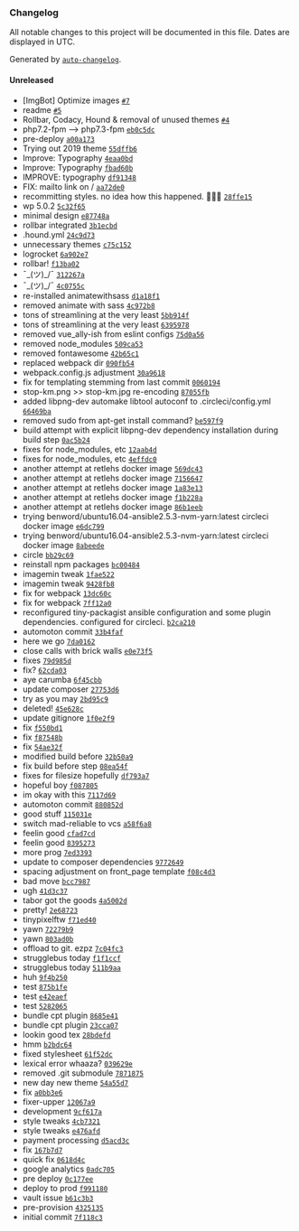 ### Changelog

All notable changes to this project will be documented in this file. Dates are displayed in UTC.

Generated by [`auto-changelog`](https://github.com/CookPete/auto-changelog).

#### Unreleased

- [ImgBot] Optimize images [`#7`](https://github.com/pixelcollective/tinypixel.io/pull/7)
- readme [`#5`](https://github.com/pixelcollective/tinypixel.io/pull/5)
- Rollbar, Codacy, Hound & removal of unused themes [`#4`](https://github.com/pixelcollective/tinypixel.io/pull/4)
- php7.2-fpm --> php7.3-fpm [`eb0c5dc`](https://github.com/pixelcollective/tinypixel.io/commit/eb0c5dca370425bb670280cf06b8dca88fd5a0d5)
- pre-deploy [`a00a173`](https://github.com/pixelcollective/tinypixel.io/commit/a00a1730538749882ab88613124f2993b3504c37)
- Trying out 2019 theme [`55dffb6`](https://github.com/pixelcollective/tinypixel.io/commit/55dffb622b47cabe81ca3c0e1c2aaee3ee093ebb)
- Improve: Typography [`4eaa0bd`](https://github.com/pixelcollective/tinypixel.io/commit/4eaa0bd0a3739269f481e331453245aff5aa0859)
- Improve: Typography [`fbad60b`](https://github.com/pixelcollective/tinypixel.io/commit/fbad60b3712e46b3c2a6ecfe8d858096462b023b)
- IMPROVE: typography [`df91348`](https://github.com/pixelcollective/tinypixel.io/commit/df913487add84c3c269d8e9783106541e161a44c)
- FIX: mailto link on / [`aa72de0`](https://github.com/pixelcollective/tinypixel.io/commit/aa72de0526e9391488ae7064151503d1f01e337a)
- recommitting styles. no idea how this happened. 🤷🏼‍♂️ [`28ffe15`](https://github.com/pixelcollective/tinypixel.io/commit/28ffe15d93a8e40f50c4683b1a8a7ca9028799c8)
- wp 5.0.2 [`5c32f65`](https://github.com/pixelcollective/tinypixel.io/commit/5c32f65331660fffede09b7902caaf7f412bdbea)
- minimal design [`e87748a`](https://github.com/pixelcollective/tinypixel.io/commit/e87748aa1241adfb0e139f13e98ae6e9f0e332f8)
- rollbar integrated [`3b1ecbd`](https://github.com/pixelcollective/tinypixel.io/commit/3b1ecbdcf36018f8a0b5edbb384089a38aa0f19b)
- .hound.yml [`24c9d73`](https://github.com/pixelcollective/tinypixel.io/commit/24c9d73642c850ef96e13ec1845433cdc6374c8a)
- unnecessary themes [`c75c152`](https://github.com/pixelcollective/tinypixel.io/commit/c75c152ac8d1e14d4383f7b794054e091c4c2890)
- logrocket [`6a902e7`](https://github.com/pixelcollective/tinypixel.io/commit/6a902e745616b6fe5fec801a953786c46917d868)
- rollbar! [`f13ba02`](https://github.com/pixelcollective/tinypixel.io/commit/f13ba02e22dc6d719588f6c9adb9459ba7ee2f98)
- ¯\_(ツ)_/¯ [`312267a`](https://github.com/pixelcollective/tinypixel.io/commit/312267a969578dc19b50d0fda9075f1141a1cc8f)
- ¯\_(ツ)_/¯ [`4c0755c`](https://github.com/pixelcollective/tinypixel.io/commit/4c0755c2006ba8b98cc24f0b0d6f4a5b884a16bf)
- re-installed animatewithsass [`d1a18f1`](https://github.com/pixelcollective/tinypixel.io/commit/d1a18f1115bbdf2593e838eb313a7e7826cd231c)
- removed animate with sass [`4c972b8`](https://github.com/pixelcollective/tinypixel.io/commit/4c972b86557c4399eefef69e2b7c29b72cfee8dc)
- tons of streamlining at the very least [`5bb914f`](https://github.com/pixelcollective/tinypixel.io/commit/5bb914f78ae6ab47c591a28594f87d04ed3f2397)
- tons of streamlining at the very least [`6395978`](https://github.com/pixelcollective/tinypixel.io/commit/639597822d1de29c13f0dbd1f9b5fe7e6bce5e53)
- removed vue_ally-ish from eslint configs [`75d0a56`](https://github.com/pixelcollective/tinypixel.io/commit/75d0a568e795c4fb9ee86a52c0aa0551adf27f8a)
- removed node_modules [`509ca53`](https://github.com/pixelcollective/tinypixel.io/commit/509ca536d27779aba0de32a1d2312bc983a1c85f)
- removed fontawesome [`42b65c1`](https://github.com/pixelcollective/tinypixel.io/commit/42b65c19e0fd17a4e82ae83ddb8e2ab9238fee1d)
- replaced webpack dir [`090fb54`](https://github.com/pixelcollective/tinypixel.io/commit/090fb5480a9ef4fb7922926b8dfc29f6fd6c9726)
- webpack.config.js adjustment [`30a9618`](https://github.com/pixelcollective/tinypixel.io/commit/30a9618874d73021c517365c15ed8cd6d0ad170a)
- fix for templating stemming from last commit [`0060194`](https://github.com/pixelcollective/tinypixel.io/commit/0060194714c313532745bdff222cd519c0025f13)
- stop-km.png >> stop-km.jpg re-encoding [`87055fb`](https://github.com/pixelcollective/tinypixel.io/commit/87055fb7e909aa89c7c8298286b91953fe7694cc)
- added libpng-dev automake libtool autoconf to .circleci/config.yml [`66469ba`](https://github.com/pixelcollective/tinypixel.io/commit/66469bac345dd5fa6ea999e1dfaf7d094a3f73aa)
- removed sudo from apt-get install command? [`be597f9`](https://github.com/pixelcollective/tinypixel.io/commit/be597f9283802d5bb45ea7deacdbe5b9e33fc16e)
- build attempt with explicit libpng-dev dependency installation during build step [`0ac5b24`](https://github.com/pixelcollective/tinypixel.io/commit/0ac5b2430ca20be796de06692a5fe6bc4d992d62)
- fixes for node_modules, etc [`12aab4d`](https://github.com/pixelcollective/tinypixel.io/commit/12aab4d4211eb02f7b4f64087e4ac7f2362f08c9)
- fixes for node_modules, etc [`4effdc0`](https://github.com/pixelcollective/tinypixel.io/commit/4effdc03388df9dfa86fbf4f7a705f73438ff7ec)
- another attempt at retlehs docker image [`569dc43`](https://github.com/pixelcollective/tinypixel.io/commit/569dc4378192e70566b33abebaa12150296b9f59)
- another attempt at retlehs docker image [`7156647`](https://github.com/pixelcollective/tinypixel.io/commit/71566472ec7f34803d3e32e8b7e093f79588f36a)
- another attempt at retlehs docker image [`1a83e13`](https://github.com/pixelcollective/tinypixel.io/commit/1a83e1314d072190ca9bd4781ed61f9847833fd5)
- another attempt at retlehs docker image [`f1b228a`](https://github.com/pixelcollective/tinypixel.io/commit/f1b228a1114adab3ca058f8f18738d4cd12e37e1)
- another attempt at retlehs docker image [`86b1eeb`](https://github.com/pixelcollective/tinypixel.io/commit/86b1eeb89e9fe8eb5780aec0a37e2b6628e9206c)
- trying benword/ubuntu16.04-ansible2.5.3-nvm-yarn:latest circleci docker image [`e6dc799`](https://github.com/pixelcollective/tinypixel.io/commit/e6dc799b84b935259b1b013cf9338f23236f4cf0)
- trying benword/ubuntu16.04-ansible2.5.3-nvm-yarn:latest circleci docker image [`8abeede`](https://github.com/pixelcollective/tinypixel.io/commit/8abeede6ad5bf816354a51b5a549045ed428b34b)
- circle [`bb29c69`](https://github.com/pixelcollective/tinypixel.io/commit/bb29c69d5f81813c93a49c76cdd996fd1346381b)
- reinstall npm packages [`bc00484`](https://github.com/pixelcollective/tinypixel.io/commit/bc004845a94ee4859cdc61d75cead270ab8b33f7)
- imagemin tweak [`1fae522`](https://github.com/pixelcollective/tinypixel.io/commit/1fae52215d1ffdc2571d5cd41f7f739e5c753108)
- imagemin tweak [`9428fb8`](https://github.com/pixelcollective/tinypixel.io/commit/9428fb868dd277de2a6b2b74ac164693cb521cd3)
- fix for webpack [`13dc60c`](https://github.com/pixelcollective/tinypixel.io/commit/13dc60cf3f09e2badd01d167bde32cef607dacc5)
- fix for webpack [`7ff12a0`](https://github.com/pixelcollective/tinypixel.io/commit/7ff12a037ec32e092e2bb4a1cd9ce340ca188f50)
- reconfigured tiny-packagist ansible configuration and some plugin dependencies. configured for circleci. [`b2ca210`](https://github.com/pixelcollective/tinypixel.io/commit/b2ca21071e86ba641f163075f4d514b45b6aa9f4)
- automoton commit [`33b4faf`](https://github.com/pixelcollective/tinypixel.io/commit/33b4fafb97379e29bf6cc059b6206496169f86d7)
- here we go [`7da0162`](https://github.com/pixelcollective/tinypixel.io/commit/7da016299900c32cdbee8a19e10f737604e5a19a)
- close calls with brick walls [`e0e73f5`](https://github.com/pixelcollective/tinypixel.io/commit/e0e73f5e385e1d89d83fc059d6c340cc9066d3bf)
- fixes [`79d985d`](https://github.com/pixelcollective/tinypixel.io/commit/79d985dab722197b8e2224dfdfa87028d79883c0)
- fix? [`62cda03`](https://github.com/pixelcollective/tinypixel.io/commit/62cda030e711bf760139cc0db95f600922a4be35)
- aye carumba [`6f45cbb`](https://github.com/pixelcollective/tinypixel.io/commit/6f45cbbd257d4347e5cff4273c13e98abae5773c)
- update composer [`27753d6`](https://github.com/pixelcollective/tinypixel.io/commit/27753d674068b5ea8d0895821f297240d3e48459)
- try as you may [`2bd95c9`](https://github.com/pixelcollective/tinypixel.io/commit/2bd95c9c73132a1a7bd0dcc806bd8f9e7502de21)
- deleted! [`45e628c`](https://github.com/pixelcollective/tinypixel.io/commit/45e628c1cc3d6ad974ef83de9a817fbeeae2092f)
- update gitignore [`1f0e2f9`](https://github.com/pixelcollective/tinypixel.io/commit/1f0e2f9bfdeba34945bbcc67fda2b209cdeff806)
- fix [`f550bd1`](https://github.com/pixelcollective/tinypixel.io/commit/f550bd13629bc22acc202f1d7900be594f35e81d)
- fix [`f87548b`](https://github.com/pixelcollective/tinypixel.io/commit/f87548bb066e65659c0f01dd2c0b3e002efb9da0)
- fix [`54ae32f`](https://github.com/pixelcollective/tinypixel.io/commit/54ae32f418f98450d4b31a5a89a079a08af387f6)
- modified build before [`32b50a9`](https://github.com/pixelcollective/tinypixel.io/commit/32b50a91d27e5e5e05b40454068fbb58a5e71423)
- fix build before step [`08ea54f`](https://github.com/pixelcollective/tinypixel.io/commit/08ea54f58e4377cd04e2dc312631e70c34bf5681)
- fixes for filesize hopefully [`df793a7`](https://github.com/pixelcollective/tinypixel.io/commit/df793a722a1b932e6c4952271934b31910125358)
- hopeful boy [`f087805`](https://github.com/pixelcollective/tinypixel.io/commit/f0878055b9553475ec8edec08bc82f8311452fe2)
- im okay with this [`7117d69`](https://github.com/pixelcollective/tinypixel.io/commit/7117d69d98014bdce526c2b4d06fe43a2191d13f)
- automoton commit [`880852d`](https://github.com/pixelcollective/tinypixel.io/commit/880852d9b636fa990e2915c40927116907c6ded4)
- good stuff [`115031e`](https://github.com/pixelcollective/tinypixel.io/commit/115031e6974a75dab597830b3128f11053f1e671)
- switch mad-reliable to vcs [`a58f6a8`](https://github.com/pixelcollective/tinypixel.io/commit/a58f6a83fc76591c85462fa3ba5ee7fb0f2c16ec)
- feelin good [`cfad7cd`](https://github.com/pixelcollective/tinypixel.io/commit/cfad7cdc60ce0fd6dd84022ee084e327058ade63)
- feelin good [`8395273`](https://github.com/pixelcollective/tinypixel.io/commit/8395273f3587a23d4c2771dc072732cee7495b0b)
- more prog [`7ed3393`](https://github.com/pixelcollective/tinypixel.io/commit/7ed3393f37ab13c66ae48067106b9015a2a9b9b4)
- update to composer dependencies [`9772649`](https://github.com/pixelcollective/tinypixel.io/commit/9772649cec8ea7f1515642b057bb48025195860d)
- spacing adjustment on front_page template [`f08c4d3`](https://github.com/pixelcollective/tinypixel.io/commit/f08c4d3f609d7bcb64fe1729f9213508de8f1e56)
- bad move [`bcc7987`](https://github.com/pixelcollective/tinypixel.io/commit/bcc798782e5dd9a2fa2562995686a6dd98968c99)
- ugh [`41d3c37`](https://github.com/pixelcollective/tinypixel.io/commit/41d3c375b111593a12bdb3d825060bbb6e541d1d)
- tabor got the goods [`4a5002d`](https://github.com/pixelcollective/tinypixel.io/commit/4a5002df189bdfcaffdccf40a7d98a0dacdd7835)
- pretty! [`2e68723`](https://github.com/pixelcollective/tinypixel.io/commit/2e68723ad984de80d32e1dccd29f051c0722378f)
- tinypixelftw [`f71ed40`](https://github.com/pixelcollective/tinypixel.io/commit/f71ed40e0e72827e9654ca298c64e130408639a3)
- yawn [`72279b9`](https://github.com/pixelcollective/tinypixel.io/commit/72279b9710729b774ccd31421d0db969db6c951e)
- yawn [`803ad0b`](https://github.com/pixelcollective/tinypixel.io/commit/803ad0b908b78b4f44a3b18fe148d787346b70c4)
- offload to git. ezpz [`7c04fc3`](https://github.com/pixelcollective/tinypixel.io/commit/7c04fc365aa36679cee5f3abc5ae48b9b95bc38e)
- strugglebus today [`f1f1ccf`](https://github.com/pixelcollective/tinypixel.io/commit/f1f1ccf9640a018d1a559239b3c4d4b5791a5603)
- strugglebus today [`511b9aa`](https://github.com/pixelcollective/tinypixel.io/commit/511b9aa50467c31d032ef3424bb08b99559aabef)
- huh [`9f4b250`](https://github.com/pixelcollective/tinypixel.io/commit/9f4b25047fb1533deefe4649d814c6d713a6ac4c)
- test [`875b1fe`](https://github.com/pixelcollective/tinypixel.io/commit/875b1fe890d599952cf23c2e60202e995c6a0758)
- test [`e42eaef`](https://github.com/pixelcollective/tinypixel.io/commit/e42eaeff33cb7d5b8692caacae65163597357e8d)
- test [`5282065`](https://github.com/pixelcollective/tinypixel.io/commit/528206504d94b09a72f91639b6802410600930e4)
- bundle cpt plugin [`8685e41`](https://github.com/pixelcollective/tinypixel.io/commit/8685e41ed3616882243bd04e97919c2a7b380be5)
- bundle cpt plugin [`23cca07`](https://github.com/pixelcollective/tinypixel.io/commit/23cca0799b734ac4c9a3fc5f36d92ffd75b4fe2b)
- lookin good tex [`28bdefd`](https://github.com/pixelcollective/tinypixel.io/commit/28bdefd55a9fbb40088e0ce3f644c26f3b7a9108)
- hmm [`b2bdc64`](https://github.com/pixelcollective/tinypixel.io/commit/b2bdc64bb80b006bc216e250618ff47953002f7c)
- fixed stylesheet [`61f52dc`](https://github.com/pixelcollective/tinypixel.io/commit/61f52dcdebbf8d2da6c008935f3154495b0dc368)
- lexical error whaaza? [`039629e`](https://github.com/pixelcollective/tinypixel.io/commit/039629e1ed7d0aa7000f662837320e792077b078)
- removed .git submodule [`7871875`](https://github.com/pixelcollective/tinypixel.io/commit/78718757102b8a45b81e9f87547890bd635171d2)
- new day new theme [`54a55d7`](https://github.com/pixelcollective/tinypixel.io/commit/54a55d73498a777afb973144199fdd280255edcc)
- fix [`a0bb3e6`](https://github.com/pixelcollective/tinypixel.io/commit/a0bb3e6fade0590abcf676c5ecb1a154b891a300)
- fixer-upper [`12067a9`](https://github.com/pixelcollective/tinypixel.io/commit/12067a97a23b9478a92f409e0e1a869c7e6760e5)
- development [`9cf617a`](https://github.com/pixelcollective/tinypixel.io/commit/9cf617a5cf3706347782404cc2be13099aef8182)
- style tweaks [`4cb7321`](https://github.com/pixelcollective/tinypixel.io/commit/4cb7321e3345e60d14973f14d81c55795e6506a4)
- style tweaks [`e476afd`](https://github.com/pixelcollective/tinypixel.io/commit/e476afd6983ef0095f4282ec435cbd321be7addd)
- payment processing [`d5acd3c`](https://github.com/pixelcollective/tinypixel.io/commit/d5acd3c8ce680149daf601d5f52fa0c92477e4a7)
- fix [`167b7d7`](https://github.com/pixelcollective/tinypixel.io/commit/167b7d7e2b816e23629c4b09dcc52116abb16cd7)
- quick fix [`0618d4c`](https://github.com/pixelcollective/tinypixel.io/commit/0618d4ce75cb6acc25832a16759076c87d682654)
- google analytics [`0adc705`](https://github.com/pixelcollective/tinypixel.io/commit/0adc705eb168cc483e188674f56c1a651cadfee0)
- pre deploy [`0c177ee`](https://github.com/pixelcollective/tinypixel.io/commit/0c177ee6d67112852b5794e5fa73ad31c9cee5cd)
- deploy to prod [`f991180`](https://github.com/pixelcollective/tinypixel.io/commit/f991180479f3c4ad1fe2be6adc093acfdcba1e05)
- vault issue [`b61c3b3`](https://github.com/pixelcollective/tinypixel.io/commit/b61c3b374cf2ac9fc442d9aa57fcbde8d05cfa0f)
- pre-provision [`4325135`](https://github.com/pixelcollective/tinypixel.io/commit/4325135d41a970d73ee382d5d68d730c36747b27)
- initial commit [`7f118c3`](https://github.com/pixelcollective/tinypixel.io/commit/7f118c39bd684c359ae72116369ef76f23292d35)
